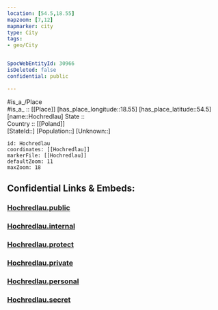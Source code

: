 ```yaml
---
location: [54.5,18.55] 
mapzoom: [7,12] 
mapmarker: city 
type: City
tags:
- geo/City


SpocWebEntityId: 30966
isDeleted: false
confidential: public

---
```

#is_a_/Place  
#is_a_ :: [[Place]] 
[has_place_longitude::18.55] 
[has_place_latitude::54.5] 
[name::Hochredlau] 
State ::  
Country :: [[Poland]]  
[StateId::] 
[Population::] 
[Unknown::] 


```leaflet
id: Hochredlau
coordinates: [[Hochredlau]] 
markerFile: [[Hochredlau]] 
defaultZoom: 11 
maxZoom: 18
```


## Confidential Links & Embeds: 

### [Hochredlau.public](/_public/\Earth\Continent\Europe\Europe~East\Poland\Provinces~Poland\Pomeranian\CityHochredlau.public.md) 

### [Hochredlau.internal](/_internal/\Earth\Continent\Europe\Europe~East\Poland\Provinces~Poland\Pomeranian\CityHochredlau.internal.md) 

### [Hochredlau.protect](/_protect/\Earth\Continent\Europe\Europe~East\Poland\Provinces~Poland\Pomeranian\CityHochredlau.protect.md) 

### [Hochredlau.private](/_private/\Earth\Continent\Europe\Europe~East\Poland\Provinces~Poland\Pomeranian\CityHochredlau.private.md) 

### [Hochredlau.personal](/_personal/\Earth\Continent\Europe\Europe~East\Poland\Provinces~Poland\Pomeranian\CityHochredlau.personal.md) 

### [Hochredlau.secret](/_secret/\Earth\Continent\Europe\Europe~East\Poland\Provinces~Poland\Pomeranian\CityHochredlau.secret.md)

